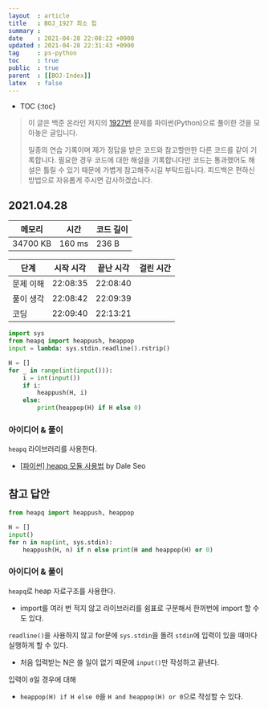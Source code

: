 ```yaml
---
layout  : article
title   : BOJ_1927 최소 힙
summary : 
date    : 2021-04-28 22:08:22 +0900
updated : 2021-04-28 22:31:43 +0900
tag     : ps-python
toc     : true
public  : true
parent  : [[BOJ-Index]]
latex   : false
---
```

* TOC
{:toc}

> 이 글은 백준 온라인 저지의 [1927번](https://www.acmicpc.net/problem/1927) 문제를 파이썬(Python)으로 풀이한 것을 모아놓은 글입니다.
>
> 일종의 연습 기록이며 제가 정답을 받은 코드와 참고할만한 다른 코드를 같이 기록합니다. 필요한 경우 코드에 대한 해설을 기록합니다만 코드는 통과했어도 해설은 틀릴 수 있기 때문에 가볍게 참고해주시길 부탁드립니다. 피드백은 편하신 방법으로 자유롭게 주시면 감사하겠습니다.

## 2021.04.28

| 메모리    | 시간   | 코드 길이 |
| --------- | -----  | --------- |
| 34700 KB  | 160 ms | 236 B     |

| 단계      | 시작 시각 | 끝난 시각 | 걸린 시간 |
| --------- | --------- | --------- | --------- |
| 문제 이해 | 22:08:35  | 22:08:40  |           |
| 풀이 생각 | 22:08:42  | 22:09:39  |           |
| 코딩      | 22:09:40  | 22:13:21  |           |

```python
import sys
from heapq import heappush, heappop
input = lambda: sys.stdin.readline().rstrip()

H = []
for _ in range(int(input())):
    i = int(input())
    if i:
        heappush(H, i)
    else:
        print(heappop(H) if H else 0)
```

### 아이디어 & 풀이

`heapq` 라이브러리를 사용한다.

* [[파이썬] heapq 모듈 사용법](https://www.dalekeo.com/python-heapq/) by Dale Seo

## 참고 답안

```python
from heapq import heappush, heappop

H = []
input()
for n in map(int, sys.stdin):
    heappush(H, n) if n else print(H and heappop(H) or 0)
```

### 아이디어 & 풀이

`heapq`로 heap 자료구조를 사용한다.

* import를 여러 번 적지 않고 라이브러리를 쉼표로 구분해서 한꺼번에 import 할 수도 있다.

`readline()`을 사용하지 않고 for문에 `sys.stdin`을 돌려 `stdin`에 입력이 있을 때마다 실행하게 할 수 있다.

* 처음 입력받는 N은 쓸 일이 없기 때문에 `input()`만 작성하고 끝낸다.

입력이 `0`일 경우에 대해

* `heappop(H) if H else 0`을 `H and heappop(H) or 0`으로 작성할 수 있다.

